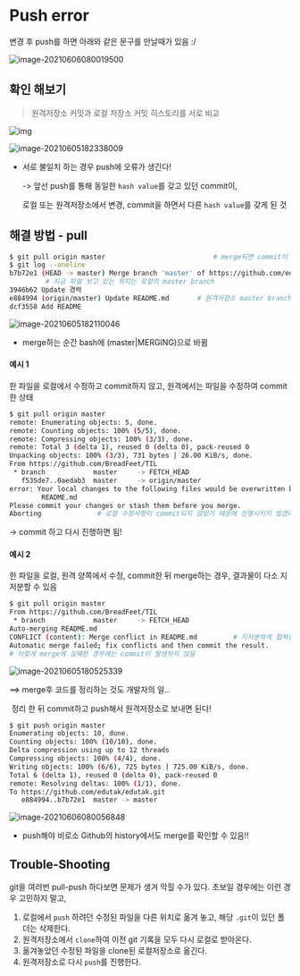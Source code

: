 # Push error

변경 후 push를 하면 아래와 같은 문구를 만날때가 있음 :/

![image-20210606080019500](../../../../AppData/Roaming/Typora/typora-user-images/image-20210606080019500.png)



## 확인 해보기

> 원격저장소 커밋과 로컬 저장소 커밋 히스토리를 서로 비교

![img](https://lh6.googleusercontent.com/ewlxzYgVxnKQfPY4QMcPWsAodW6MJByi-OJIf8JzaGYkp8WO88U5v2nYtZlIjuA3su4A7XtL9AcqAgKJp0j4GI6rHcuWj4g7b9Y40obd28r95Ahmo4Q0xV3pIvRayLcz65SDV6Gm)

![image-20210605182338009](../../../../AppData/Roaming/Typora/typora-user-images/image-20210605182338009.png)

- 서로 불일치 하는 경우 push에 오류가 생긴다!

  -> 앞선 push를 통해 동일한 `hash value`를 갖고 있던 commit이, 

     로컬 또는 원격저장소에서 변경, commit을 하면서 다른 `hash value`를 갖게 된 것





## 해결 방법 - pull

```bash
$ git pull origin master                           # merge되면 commit이 발생함
$ git log --oneline
b7b72e1 (HEAD -> master) Merge branch 'master' of https://github.com/edutak/edutak  
		 # 지금 파일 보고 있는 위치는 로컬의 master branch
3946b62 Update 경력
e884994 (origin/master) Update README.md       # 원격저장소 master branch에서 commit 이력   
dcf3558 Add README
```

![image-20210605182110046](../../../../AppData/Roaming/Typora/typora-user-images/image-20210605182110046.png)

- merge하는 순간 bash에 (master|MERGING)으로 바뀜



#### 예시 1

한 파일을 로컬에서 수정하고 commit하지 않고, 원격에서는 파일을 수정하여 commit한 상태

```bash
$ git pull origin master
remote: Enumerating objects: 5, done.
remote: Counting objects: 100% (5/5), done.
remote: Compressing objects: 100% (3/3), done.
remote: Total 3 (delta 1), reused 0 (delta 0), pack-reused 0
Unpacking objects: 100% (3/3), 731 bytes | 26.00 KiB/s, done.
From https://github.com/BreadFeet/TIL
 * branch            master     -> FETCH_HEAD
   f535de7..0aedab3  master     -> origin/master
error: Your local changes to the following files would be overwritten by merge:
        README.md
Please commit your changes or stash them before you merge.
Aborting              # 로컬 수정사항이 commit되지 않았기 때문에 진행시키지 않겠다는 것
```

-> commit 하고 다시 진행하면 됨!



#### 예시 2

한 파일을 로컬, 원격 양쪽에서 수정, commit한 뒤 merge하는 경우, 결과물이 다소 지저분할 수 있음

```bash
$ git pull origin master
From https://github.com/BreadFeet/TIL
 * branch            master     -> FETCH_HEAD
Auto-merging README.md
CONFLICT (content): Merge conflict in README.md         # 지저분하게 합쳐질 것이 예상됨
Automatic merge failed; fix conflicts and then commit the result.
# 이렇게 merge에 실패한 경우에는 commit이 발생하지 않음
```

<img src="../../../../AppData/Roaming/Typora/typora-user-images/image-20210605180525339.png" alt="image-20210605180525339"  />

==> merge후 코드를 정리하는 것도 개발자의 일..

​	정리 한 뒤 commit하고 push해서 원격저장소로 보내면 된다!

```bash
$ git push origin master
Enumerating objects: 10, done.
Counting objects: 100% (10/10), done.
Delta compression using up to 12 threads
Compressing objects: 100% (4/4), done.
Writing objects: 100% (6/6), 725 bytes | 725.00 KiB/s, done.
Total 6 (delta 1), reused 0 (delta 0), pack-reused 0
remote: Resolving deltas: 100% (1/1), done.
To https://github.com/edutak/edutak.git
   e884994..b7b72e1  master -> master
```

![image-20210606080056848](../../../../AppData/Roaming/Typora/typora-user-images/image-20210606080056848.png)

- push해야 비로소 Github의 history에서도 merge를 확인할 수 있음!!





## Trouble-Shooting

git을 여러번 pull-push 하다보면 문제가 생겨 막힐 수가 있다. 초보일 경우에는 이런 경우 고민하지 말고,



1. 로컬에서 `push` 하려던 수정된 파일을 다른 위치로 옮겨 놓고, 해당 `.git`이 있던 폴더는 삭제한다.
2. 원격저장소에서 `clone`하여 이전 git 기록을 모두 다시 로컬로 받아온다.
3. 옮겨놓았던 수정된 파일을 clone된 로컬저장소로 옮긴다.
4. 원격저장소로 다시 `push`를 진행한다.

